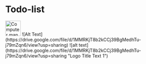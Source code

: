 # Todo-list

<img src="../assets/todo-gif.gif" alt="Computer man" style="width:48px;height:48px;">
![Alt Text](https://drive.google.com/file/d/1MMRKjT8b2kCCj39BgMedhTu-j79mZqn6/view?usp=sharing)
![alt text](https://drive.google.com/file/d/1MMRKjT8b2kCCj39BgMedhTu-j79mZqn6/view?usp=sharing "Logo Title Text 1")
